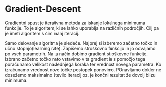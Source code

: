 # Gradient-Descent

Gradientni spust je iterativna metoda za iskanje lokalnega minimuma funkcije. To je algoritem, ki se lahko uporablja na različnih področjih. Cilj pa je imeti algoritem s čim manj iteracij. 

Samo delovanje algoritma je sledeče. Najprej si izberemo začetno točko in učno stopnjo(learning rate). Zapišemo stroškovno funkcijo in jo odvajamo po vseh parametrih. Na ta način dobimo gradient stroškovne funkcije. Izbrano začetno točko nato vstavimo v ta gradient in s pomočjo tega poračunamo velikost naslednjega koraka ter vrednost novega parametra. Ko izračunamo vrednost nove točke postopek ponovimo. POnavljamo dokler ne dosežemo maksimalno število iteracij oz. je končni rezultat že dovolj blizu minimuma.


